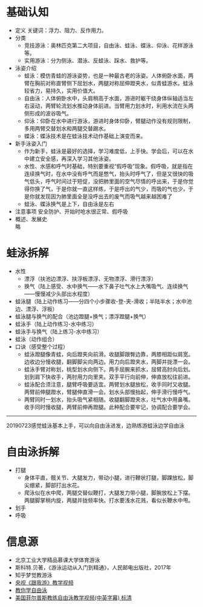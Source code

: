 # 基础认知
- 定义
  关键词：浮力、阻力、反作用力。
- 分类
  - 竞技游泳：奥林匹克第二大项目，自由泳、蛙泳、蝶泳、仰泳、花样游泳等。
  - 实用游泳：分为侧泳、潜泳、反蛙泳、踩水、救护等。
- 泳姿介绍
  - 蛙泳：模仿青蛙的游泳姿势，也是一种最古老的泳姿。人体俯卧水面，两臂在胸前对称直臂侧下屈划水，两腿对称屈伸蹬夹水，似青蛙游水。蛙泳较省力，易持久，实用价值大。
  - 自由泳：人体俯卧水中，头肩稍高于水面，游进时躯干绕身体纵轴适当左右滚动，两臂轮流划水推动身体前进。当臂用力划水时，利用水流在头两侧形成的波谷吸气。
  - 仰泳：仰卧在水中进行游泳，游进时身体仰卧，臂腿动作没有规则限制，多用两臂交替划水和两腿交替踢水。
  - 蝶泳：蝶泳技术是在蛙泳技术动作基础上演变而来。
- 新手泳姿入门
  - 作为新手，蛙泳是最好的选择，学习难度低，上手快。学会后，可以在水中建立安全感，再深入学习其他泳姿。
  - 水性、水感和呼气时基础，特别要重视“假呼吸”现象。假呼吸，就是指在连续换气时，在水中没有呼气而是憋气，抬头时呼气了，但是又很快的吸气低头，呼气时间过于短促，没把肺里面的空气尽情的呼出来，于是你觉得你换了气，于是你就一直这样练，于是呼出的气少，而吸的气也少，于是你就发现因为肺里面全是没呼出去的废气而吸气越来越困难了
  - 蛙泳、蝶泳换气是上下，自由泳是左右
- 注意事项
    安全防护、开始时呛水很正常、假呼吸
- 概述、发展史  
    略

# 蛙泳拆解
- 水性
  - 漂浮（扶池边漂浮、扶浮板漂浮、无物漂浮、滑行漂浮）
  - 换气（陆上感受、水中换气——水下鼻子吐气水上大嘴吸气、连续换气——慢慢减少头部出水程度）
- 蛙泳腿（陆上动作练习——分四个小步骤收-登-夹-滑收；半陆半水；水中池边、漂浮、浮板）
- 蛙泳腿与换气的配合（池边蹬腿+换气；漂浮蹬腿+换气）
- 蛙泳手（陆上动作练习-水中练习）
- 蛙泳手与换气（陆上练习-水中练习）
- 蛙泳（动作组合）
- 口诀（感受整个过程）
  - 蛙泳蹬腿像青蛙，向后蹬夹向前滑。收腿脚跟臀边靠，两膝相距似肩宽。  
    边收边分慢收腿，翻脚脚尖向两边。用力向后蹬夹水，两脚并拢漂一会。  
  - 蛙泳手臂对称划，桃型划水向侧下。两手屈腕来抓水，屈臂高肘向后划。  
    划到肩下快收手，两肘用力向里夹。双手平行向前伸，伸直放松往前进。  
  - 蛙泳配合须注意，腿臂呼吸要适宜。两臂划水腿放松，收手同时又收腿。  
    两臂前伸腿蹬水，臂腿伸直滑一会。划水头部慢抬起，伸手滑行慢呼气。  
  - 两臂同时一划水，抬头吸气紧相随。收腿翻脚蹬夹水，吐气水中用鼻嘴。  
    收手同时慢收腿，两臂前伸再蹬腿。此种配合要牢记，协调配合要学会。  
-------------------------
20190723感觉蛙泳基本上手，可以向自由泳进发，边熟练游蛙泳边学自由泳  
# 自由泳拆解
- 打腿
  - 身体平直，髋关节、大腿发力，带动小腿，进行鞭状打腿，脚踝放松，脚尖绷紧，脚部打出水花。  
  - 爬泳似在水中爬，两腿交替似鞭打，大腿发力带小腿，脚腕放松上下摆。两腿脚掌稍内旋，两腿并拢频率快。打水要浅水花溅，看似长鞭水中甩。
- 划手
- 呼吸
# 信息源
  - 北京工业大学精品慕课大学体育游泳  
  - 斯科特.贝著，《游泳运动从入门到精通》，人民邮电出版社，2017年
  - 知乎梦觉教游泳  
  - [央视《跟我游》教学视频](http://xidongv.com/lecture/7674 )
  - [教你学自由泳](http://www.iqiyi.com/w_19rvto2rup.html)
  - [美国菲尔普斯教练自由泳教学视频(中英字幕) 标清](https://www.bilibili.com/video/av6176142/)
